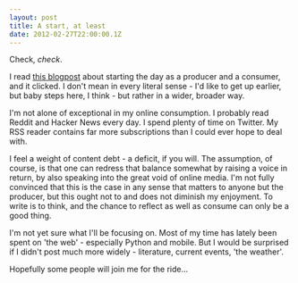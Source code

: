```yaml
---
layout: post
title: A start, at least
date: 2012-02-27T22:00:00.1Z
---
```


Check, *check*.

I read [this blogpost](http://www.informationdiet.com/blog/read/500-words-before-8am) about starting the day as a producer and a consumer, and it clicked. I don't mean in every literal sense - I'd like to get up earlier, but baby steps here, I think - but rather in a wider, broader way.

I'm not alone of exceptional in my online consumption. I probably read Reddit and Hacker News every day. I spend plenty of time on Twitter. My RSS reader contains far more subscriptions than I could ever hope to deal with.

I feel a weight of content debt - a deficit, if you will. The assumption, of course, is that one can redress that balance somewhat by raising a voice in return, by also speaking into the great void of online media. I'm not fully convinced that this is the case in any sense that matters to anyone but the producer, but this ought not to and does not diminish my enjoyment. To write is to think, and the chance to reflect as well as consume can only be a good thing.

I'm not yet sure what I'll be focusing on. Most of my time has lately been spent on 'the web' - especially Python and mobile. But I would be surprised if I didn't post much more widely - literature, current events, 'the weather'.

Hopefully some people will join me for the ride...